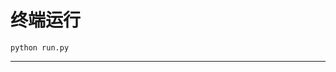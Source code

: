 # 终端运行

```shell
python run.py
```
*******************************************************************************************************************************************************************************************************************************************************************************************************************************************************************************************************************************************************************************************************************************************************************************************************